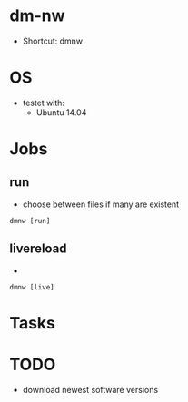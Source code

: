 # dm-nw
* Shortcut: dmnw

# OS
- testet with:
  - Ubuntu 14.04

# Jobs

## run
- choose between files if many are existent

```
dmnw [run]
```

## livereload
-
```
dmnw [live]
```

# Tasks

# TODO
- download newest software versions
